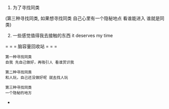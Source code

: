 
1. 为了寻找同类

(第三种寻找同类, 如果想寻找同类 自己心里有一个隐秘地点 看谁能进入 谁就是同类)


2. 一些感觉值得我去接触的东西 it deserves my time

= = = 脑容量回收站 = = =
```
第一种寻找同类
自我 先自己做好，再吸引人 看谁赏识我

第二种寻找同类
和人玩，自己还没做好呢 就去找人玩

第三种寻找同类
一个隐秘的地方

```

-
